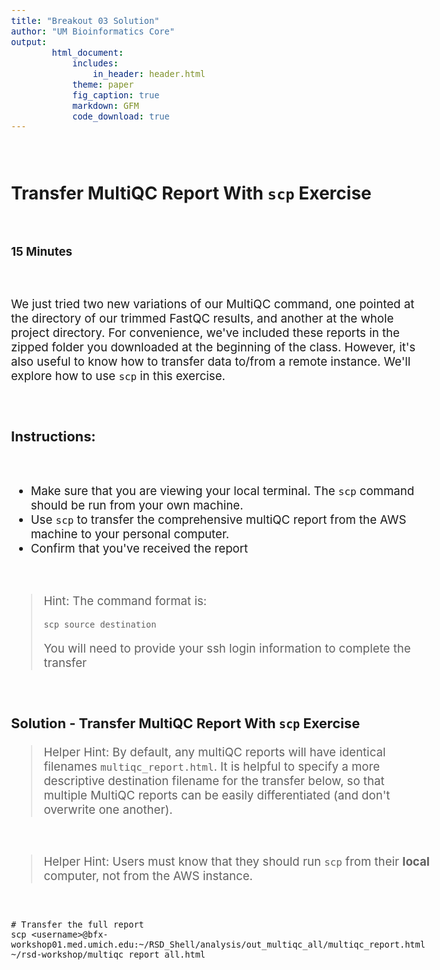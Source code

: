 ```yaml
---
title: "Breakout 03 Solution"
author: "UM Bioinformatics Core"
output:
        html_document:
            includes:
                in_header: header.html
            theme: paper
            fig_caption: true
            markdown: GFM
            code_download: true
---
```

<style type="text/css">
body{ /* Normal  */
      font-size: 14pt;
  }
pre {
  font-size: 12pt
}
</style>

<br>

## Transfer MultiQC Report With `scp` Exercise

<br>

**15 Minutes**

<br>

We just tried two new variations of our MultiQC command, one pointed at the directory of our trimmed FastQC results, and another at the whole project directory. For convenience, we've included these reports in the zipped folder you downloaded at the beginning of the class. However, it's also useful to know how to transfer data to/from a remote instance. We'll explore how to use `scp` in this exercise.

<br>

### Instructions:

<br>

- Make sure that you are viewing your local terminal. The `scp` command should be run from your own machine.
- Use `scp` to transfer the comprehensive multiQC report from the AWS machine to your personal computer.
- Confirm that you've received the report

<br>

> Hint: The command format is:
>
> ~~~
> scp source destination
> ~~~
>
> You will need to provide your ssh login information to complete the transfer

<br>

### Solution - Transfer MultiQC Report With `scp` Exercise

> Helper Hint: By default, any multiQC reports will have identical filenames `multiqc_report.html`. It is helpful to specify a more descriptive destination filename for the transfer below, so that multiple MultiQC reports can be easily differentiated (and don't overwrite one another).

<br>

> Helper Hint: Users must know that they should run `scp` from their **local** computer, not from the AWS instance.

<br>

```
# Transfer the full report
scp <username>@bfx-workshop01.med.umich.edu:~/RSD_Shell/analysis/out_multiqc_all/multiqc_report.html ~/rsd-workshop/multiqc_report_all.html
```

<br>
